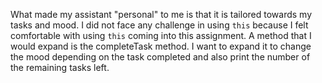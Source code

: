 What made my assistant "personal" to me is that it is tailored towards my tasks and mood.
I did not face any challenge in using `this` because I felt comfortable with using `this` coming into this assignment.
A method that I would expand is the completeTask method. I want to expand it to change the mood depending on the task completed and also print the number of the remaining tasks left.
